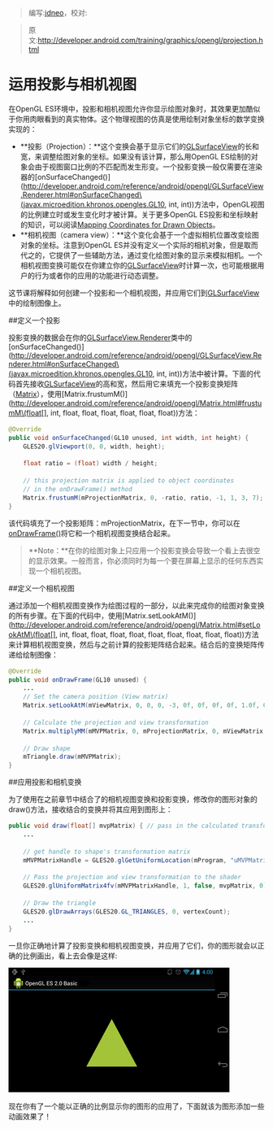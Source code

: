 > 编写:[jdneo](https://github.com/jdneo)，校对:

> 原文:<http://developer.android.com/training/graphics/opengl/projection.html>

# 运用投影与相机视图

在OpenGL ES环境中，投影和相机视图允许你显示绘图对象时，其效果更加酷似于你用肉眼看到的真实物体。这个物理视图的仿真是使用绘制对象坐标的数学变换实现的：
* **投影（Projection）：**这个变换会基于显示它们的[GLSurfaceView](http://developer.android.com/reference/android/opengl/GLSurfaceView.html)的长和宽，来调整绘图对象的坐标。如果没有该计算，那么用OpenGL ES绘制的对象会由于视图窗口比例的不匹配而发生形变。一个投影变换一般仅需要在渲染器的[onSurfaceChanged()](http://developer.android.com/reference/android/opengl/GLSurfaceView.Renderer.html#onSurfaceChanged\(javax.microedition.khronos.opengles.GL10, int, int\))方法中，OpenGL视图的比例建立时或发生变化时才被计算。关于更多OpenGL ES投影和坐标映射的知识，可以阅读[Mapping Coordinates for Drawn Objects](http://developer.android.com/guide/topics/graphics/opengl.html#coordinate-mapping)。
* **相机视图（camera view）：**这个变化会基于一个虚拟相机位置改变绘图对象的坐标。注意到OpenGL ES并没有定义一个实际的相机对象，但是取而代之的，它提供了一些辅助方法，通过变化绘图对象的显示来模拟相机。一个相机视图变换可能仅在你建立你的[GLSurfaceView](http://developer.android.com/reference/android/opengl/GLSurfaceView.html)时计算一次，也可能根据用户的行为或者你的应用的功能进行动态调整。

这节课将解释如何创建一个投影和一个相机视图，并应用它们到[GLSurfaceView](http://developer.android.com/reference/android/opengl/GLSurfaceView.html)中的绘制图像上。

##定义一个投影

投影变换的数据会在你的[GLSurfaceView.Renderer](http://developer.android.com/reference/android/opengl/GLSurfaceView.Renderer.html)类中的[onSurfaceChanged()](http://developer.android.com/reference/android/opengl/GLSurfaceView.Renderer.html#onSurfaceChanged\(javax.microedition.khronos.opengles.GL10, int, int\))方法中被计算。下面的代码首先接收[GLSurfaceView](http://developer.android.com/reference/android/opengl/GLSurfaceView.html)的高和宽，然后用它来填充一个投影变换矩阵（[Matrix](http://developer.android.com/reference/android/opengl/Matrix.html)），使用[Matrix.frustumM()](http://developer.android.com/reference/android/opengl/Matrix.html#frustumM\(float[], int, float, float, float, float, float, float\))方法：

```java
@Override
public void onSurfaceChanged(GL10 unused, int width, int height) {
    GLES20.glViewport(0, 0, width, height);

    float ratio = (float) width / height;

    // this projection matrix is applied to object coordinates
    // in the onDrawFrame() method
    Matrix.frustumM(mProjectionMatrix, 0, -ratio, ratio, -1, 1, 3, 7);
}
```

该代码填充了一个投影矩阵：mProjectionMatrix，在下一节中，你可以在[onDrawFrame()](http://developer.android.com/reference/android/opengl/GLSurfaceView.Renderer.html#onDrawFrame\(javax.microedition.khronos.opengles.GL10\))将它和一个相机视图变换结合起来。

> **Note：**在你的绘图对象上只应用一个投影变换会导致一个看上去很空的显示效果。一般而言，你必须同时为每一个要在屏幕上显示的任何东西实现一个相机视图。

##定义一个相机视图

通过添加一个相机视图变换作为绘图过程的一部分，以此来完成你的绘图对象变换的所有步骤。在下面的代码中，使用[Matrix.setLookAtM()](http://developer.android.com/reference/android/opengl/Matrix.html#setLookAtM\(float[], int, float, float, float, float, float, float, float, float, float\))方法来计算相机视图变换，然后与之前计算的投影矩阵结合起来。结合后的变换矩阵传递给绘制图像：

```java
@Override
public void onDrawFrame(GL10 unused) {
    ...
    // Set the camera position (View matrix)
    Matrix.setLookAtM(mViewMatrix, 0, 0, 0, -3, 0f, 0f, 0f, 0f, 1.0f, 0.0f);

    // Calculate the projection and view transformation
    Matrix.multiplyMM(mMVPMatrix, 0, mProjectionMatrix, 0, mViewMatrix, 0);

    // Draw shape
    mTriangle.draw(mMVPMatrix);
}
```

##应用投影和相机变换

为了使用在之前章节中结合了的相机视图变换和投影变换，修改你的图形对象的draw()方法，接收结合的变换并将其应用到图形上：

```java
public void draw(float[] mvpMatrix) { // pass in the calculated transformation matrix
    ...

    // get handle to shape's transformation matrix
    mMVPMatrixHandle = GLES20.glGetUniformLocation(mProgram, "uMVPMatrix");

    // Pass the projection and view transformation to the shader
    GLES20.glUniformMatrix4fv(mMVPMatrixHandle, 1, false, mvpMatrix, 0);

    // Draw the triangle
    GLES20.glDrawArrays(GLES20.GL_TRIANGLES, 0, vertexCount);
    ...
}
```

一旦你正确地计算了投影变换和相机视图变换，并应用了它们，你的图形就会以正确的比例画出，看上去会像是这样:

![ogl-triangle-projected](ogl-triangle-projected.png "应用了投影变换和相机视图变换的三角形")

现在你有了一个能以正确的比例显示你的图形的应用了，下面就该为图形添加一些动画效果了！
